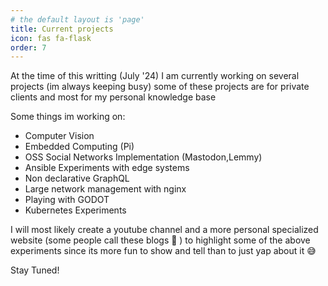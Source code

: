 ```yaml
---
# the default layout is 'page'
title: Current projects 
icon: fas fa-flask
order: 7
---
```


At the time of this writting (July '24) I am currently working on several projects (im always keeping busy) some of these projects are for private clients and most for my personal knowledge base

Some things im working on:

- Computer Vision
- Embedded Computing (Pi)
- OSS Social Networks Implementation (Mastodon,Lemmy)
- Ansible Experiments with edge systems
- Non declarative GraphQL
- Large network management with nginx
- Playing with GODOT
- Kubernetes Experiments

I will most likely create a youtube channel and a more personal specialized website (some people call these blogs 🤣 ) to highlight some of the above experiments since its more fun to show and tell than to just yap about it 😅

Stay Tuned!
